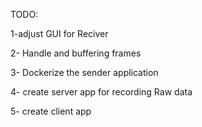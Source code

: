 TODO:

1-adjust GUI for Reciver

2- Handle and buffering frames

3- Dockerize the sender application

4- create server app for recording Raw data

5- create client app